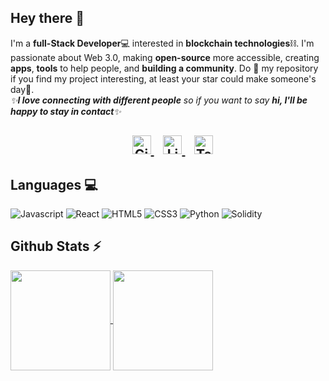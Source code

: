 ## Hey there 🙌

I'm a **full-Stack Developer**💻 interested in **blockchain technologies**⛓. I'm passionate about Web 3.0, making **open-source** more accessible, creating **apps**, **tools** to help people, and **building a community**. Do :star2: my repository if you find my project interesting, at least your star could make someone's day:pray:.
<br>
<em>✨<b>I love connecting with different people</b> so if you want to say <b>hi, I'll be happy to stay in contact</b>✨</em>

<h2 align="center">
  &nbsp;&nbsp;
  <a href="https://gitcoin.co/chrisstef">
    <img src="https://c.gitcoin.co/avatars/3796775e0f4505332d58e331488d56e9/gitcoinco.png" alt="GitCoin" height="30" width="30">
  </a>
  &nbsp;&nbsp;
  <a href="https://www.linkedin.com/in/christos-stefanis/">
    <img src="https://www.vectorlogo.zone/logos/linkedin/linkedin-icon.svg" alt="LinkedIn Profile" height="30" width="30">
  </a>
  &nbsp;&nbsp;
  <a href="https://t.me/kaieverdream">
    <img src="https://cdn-icons-png.flaticon.com/512/2111/2111646.png" alt="Telegram" height="30" width="30">
  </a>
  </h2>
  

## Languages 💻

![Javascript](https://img.shields.io/badge/Javascript-ff00bf?style=flat-square&logo=javascript&logoColor=white)
![React](https://img.shields.io/badge/React-bf00ff?style=flat-square&logo=React&logoColor=white)
![HTML5](https://img.shields.io/badge/HTML5-4000ff?style=flat-square&logo=HTML5&logoColor=white)
![CSS3](https://img.shields.io/badge/CSS3-0000ff?style=flat-square&logo=CSS3&logoColor=white)
![Python](https://img.shields.io/badge/Python-0040ff?style=flat-square&logo=python&logoColor=white)
![Solidity](https://img.shields.io/badge/Solidity-0040ff?style=flat-square&logo=solidity&logoColor=white)

## Github Stats ⚡

<a href="https://github.com/chrisstef">
  <img align="center" src="https://github-readme-stats.vercel.app/api?username=chrisstef&amp;show_icons=true&amp;theme=radical" height="160"  witdh="480" />
</a>
<a href="https://github.com/chrisstef">
  <img align="center" src="http://github-readme-streak-stats.herokuapp.com?user=chrisstef&theme=radical" height="160" witdh="480" />
</a>

<!-- <h2>Account Views</h2>
<img src="https://profile-counter.glitch.me/chrisstef/count.svg"/> -->

<!-- ## Donate ☕

 <a href="https://etherscan.io/address/..." target="_blank" rel="noopener noreferrer"><img alt="Ethereum" src="https://img.shields.io/badge/Ethereum-0D2038?style=for-the-badge&logo=ethereum&logoColor=white"></a> -->
 
 
<!-- ## My Latest Projects 📁

<a href="https://github.com/chrisstef/3CommasVerse">
     <img src="https://github-readme-stats.vercel.app/api/pin/?username=chrisstef&repo=3CommasVerse&theme=radical" height="130"  witdh="330" />
</a>
<a href="https://github.com/chrisstef/Modern-Crypto-Punks">
     <img src="https://github-readme-stats.vercel.app/api/pin/?username=chrisstef&repo=Modern-Crypto-Punks&theme=radical" height="130"  witdh=260" />
</a> -->
